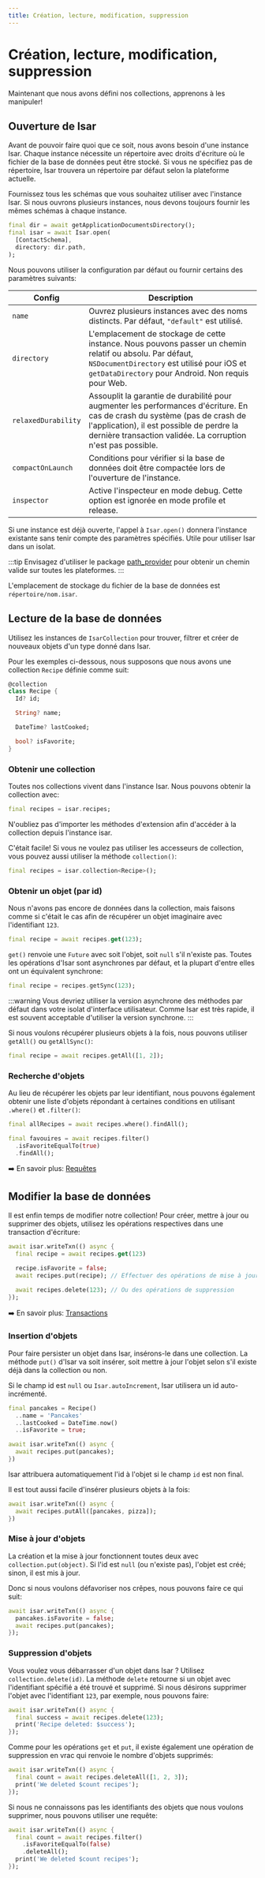 ```yaml
---
title: Création, lecture, modification, suppression
---
```


# Création, lecture, modification, suppression

Maintenant que nous avons défini nos collections, apprenons à les manipuler!

## Ouverture de Isar

Avant de pouvoir faire quoi que ce soit, nous avons besoin d'une instance Isar. Chaque instance nécessite un répertoire avec droits d'écriture où le fichier de la base de données peut être stocké. Si vous ne spécifiez pas de répertoire, Isar trouvera un répertoire par défaut selon la plateforme actuelle.

Fournissez tous les schémas que vous souhaitez utiliser avec l'instance Isar. Si nous ouvrons plusieurs instances, nous devons toujours fournir les mêmes schémas à chaque instance.

```dart
final dir = await getApplicationDocumentsDirectory();
final isar = await Isar.open(
  [ContactSchema],
  directory: dir.path,
);
```

Nous pouvons utiliser la configuration par défaut ou fournir certains des paramètres suivants:

| Config              | Description                                                                                                                                                                                                                              |
|---------------------|------------------------------------------------------------------------------------------------------------------------------------------------------------------------------------------------------------------------------------------|
| `name`              | Ouvrez plusieurs instances avec des noms distincts. Par défaut, `"default"` est utilisé.                                                                                                                                                 |
| `directory`         | L'emplacement de stockage de cette instance. Nous pouvons passer un chemin relatif ou absolu. Par défaut, `NSDocumentDirectory` est utilisé pour iOS et `getDataDirectory` pour Android. Non requis pour Web.                            |
| `relaxedDurability` | Assouplit la garantie de durabilité pour augmenter les performances d'écriture. En cas de crash du système (pas de crash de l'application), il est possible de perdre la dernière transaction validée. La corruption n'est pas possible. |
| `compactOnLaunch`   | Conditions pour vérifier si la base de données doit être compactée lors de l'ouverture de l'instance.                                                                                                                                    |
| `inspector`         | Active l'inspecteur en mode debug. Cette option est ignorée en mode profile et release.                                                                                                                                                  |

Si une instance est déjà ouverte, l'appel à `Isar.open()` donnera l'instance existante sans tenir compte des paramètres spécifiés. Utile pour utiliser Isar dans un isolat.

:::tip
Envisagez d'utiliser le package [path_provider](https://pub.dev/packages/path_provider) pour obtenir un chemin valide sur toutes les plateformes.
:::

L'emplacement de stockage du fichier de la base de données est `répertoire/nom.isar`.

## Lecture de la base de données

Utilisez les instances de `IsarCollection` pour trouver, filtrer et créer de nouveaux objets d'un type donné dans Isar.

Pour les exemples ci-dessous, nous supposons que nous avons une collection `Recipe` définie comme suit:

```dart
@collection
class Recipe {
  Id? id;

  String? name;

  DateTime? lastCooked;

  bool? isFavorite;
}
```

### Obtenir une collection

Toutes nos collections vivent dans l'instance Isar. Nous pouvons obtenir la collection avec:

```dart
final recipes = isar.recipes;
```
N'oubliez pas d'importer les méthodes d'extension afin d'accéder à la collection depuis l'instance isar.

C'était facile! Si vous ne voulez pas utiliser les accesseurs de collection, vous pouvez aussi utiliser la méthode `collection()`:

```dart
final recipes = isar.collection<Recipe>();
```

### Obtenir un objet (par id)

Nous n'avons pas encore de données dans la collection, mais faisons comme si c'était le cas afin de récupérer un objet imaginaire avec l'identifiant `123`.

```dart
final recipe = await recipes.get(123);
```

`get()` renvoie une `Future` avec soit l'objet, soit `null` s'il n'existe pas. Toutes les opérations d'Isar sont asynchrones par défaut, et la plupart d'entre elles ont un équivalent synchrone:

```dart
final recipe = recipes.getSync(123);
```

:::warning
Vous devriez utiliser la version asynchrone des méthodes par défaut dans votre isolat d'interface utilisateur. Comme Isar est très rapide, il est souvent acceptable d'utiliser la version synchrone.
:::

Si nous voulons récupérer plusieurs objets à la fois, nous pouvons utiliser `getAll()` ou `getAllSync()`:

```dart
final recipe = await recipes.getAll([1, 2]);
```

### Recherche d'objets

Au lieu de récupérer les objets par leur identifiant, nous pouvons également obtenir une liste d'objets répondant à certaines conditions en utilisant `.where()` et `.filter()`:

```dart
final allRecipes = await recipes.where().findAll();

final favouires = await recipes.filter()
  .isFavoriteEqualTo(true)
  .findAll();
```

➡️ En savoir plus: [Requêtes](queries)

## Modifier la base de données

Il est enfin temps de modifier notre collection! Pour créer, mettre à jour ou supprimer des objets, utilisez les opérations respectives dans une transaction d'écriture:

```dart
await isar.writeTxn(() async {
  final recipe = await recipes.get(123)

  recipe.isFavorite = false;
  await recipes.put(recipe); // Effectuer des opérations de mise à jour

  await recipes.delete(123); // Ou des opérations de suppression
});
```

➡️ En savoir plus: [Transactions](transactions)

### Insertion d'objets

Pour faire persister un objet dans Isar, insérons-le dans une collection. La méthode `put()` d'Isar va soit insérer, soit mettre à jour l'objet selon s'il existe déjà dans la collection ou non.

Si le champ id est `null` ou `Isar.autoIncrement`, Isar utilisera un id auto-incrémenté.

```dart
final pancakes = Recipe()
  ..name = 'Pancakes'
  ..lastCooked = DateTime.now()
  ..isFavorite = true;

await isar.writeTxn(() async {
  await recipes.put(pancakes);
})
```

Isar attribuera automatiquement l'id à l'objet si le champ `id` est non final.

Il est tout aussi facile d'insérer plusieurs objets à la fois:

```dart
await isar.writeTxn(() async {
  await recipes.putAll([pancakes, pizza]);
})
```

### Mise à jour d'objets

La création et la mise à jour fonctionnent toutes deux avec `collection.put(object)`. Si l'id est `null` (ou n'existe pas), l'objet est créé; sinon, il est mis à jour.

Donc si nous voulons défavoriser nos crêpes, nous pouvons faire ce qui suit:

```dart
await isar.writeTxn(() async {
  pancakes.isFavorite = false;
  await recipes.put(pancakes);
});
```

### Suppression d'objets

Vous voulez vous débarrasser d'un objet dans Isar ? Utilisez `collection.delete(id)`. La méthode `delete` retourne si un objet avec l'identifiant spécifié a été trouvé et supprimé. Si nous désirons supprimer l'objet avec l'identifiant `123`, par exemple, nous pouvons faire:

```dart
await isar.writeTxn(() async {
  final success = await recipes.delete(123);
  print('Recipe deleted: $success');
});
```

Comme pour les opérations `get` et `put`, il existe également une opération de suppression en vrac qui renvoie le nombre d'objets supprimés:

```dart
await isar.writeTxn(() async {
  final count = await recipes.deleteAll([1, 2, 3]);
  print('We deleted $count recipes');
});
```

Si nous ne connaissons pas les identifiants des objets que nous voulons supprimer, nous pouvons utiliser une requête:

```dart
await isar.writeTxn(() async {
  final count = await recipes.filter()
    .isFavoriteEqualTo(false)
    .deleteAll();
  print('We deleted $count recipes');
});
```
